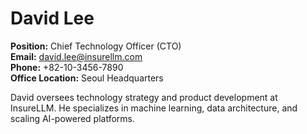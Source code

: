 # David Lee

**Position:** Chief Technology Officer (CTO)  
**Email:** david.lee@insurellm.com  
**Phone:** +82-10-3456-7890  
**Office Location:** Seoul Headquarters  

David oversees technology strategy and product development at InsureLLM. He specializes in machine learning, data architecture, and scaling AI-powered platforms.
